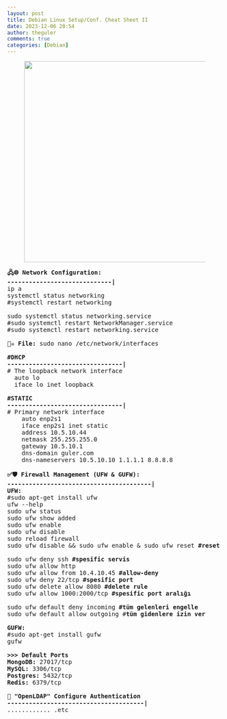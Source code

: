 ```yaml
---
layout: post
title: Debian Linux Setup/Conf. Cheat Sheet II
date: 2023-12-06 20:54
author: theguler
comments: true
categories: [Debian]
---
```

<!-- wp:image {"lightbox":{"enabled":true},"id":10044,"width":"470px","height":"auto","sizeSlug":"large","linkDestination":"none"} -->
<figure class="wp-block-image size-large is-resized"><img src="https://theguler.wordpress.com/wp-content/uploads/2023/12/debian_cheat_2.png?w=887" alt="" class="wp-image-10044" style="width:470px;height:auto" /></figure>
<!-- /wp:image -->

<!-- wp:preformatted -->
<pre class="wp-block-preformatted"><strong>🖧🌐 Network Configuration:</strong><br><strong>-----------------------------|</strong><br>ip a<br>systemctl status networking<br>#systemctl restart networking<br><br>sudo systemctl status networking.service<br>#sudo systemctl restart NetworkManager.service<br>#sudo systemctl restart networking.service<br><br><strong>🏴‍☠️ File:</strong> sudo nano /etc/network/interfaces<br><br><strong>#DHCP<br>--------------------------------|</strong><br># The loopback network interface<br>  auto lo<br>  iface lo inet loopback<br><br><strong>#STATIC<br>--------------------------------|</strong><br># Primary network interface<br>    auto enp2s1<br>    iface enp2s1 inet static<br>    address 10.5.10.44<br>    netmask 255.255.255.0<br>    gateway 10.5.10.1<br>    dns-domain guler.com<br>    dns-nameservers 10.5.10.10 1.1.1.1 8.8.8.8<br><br><strong>✅🛡️ Firewall Management (UFW &amp; GUFW):<br>----------------------------------------|</strong><br><strong>UFW:</strong><br>#sudo apt-get install ufw<br>ufw --help<br>sudo ufw status<br>sudo ufw show added<br>sudo ufw enable<br>sudo ufw disable<br>sudo reload firewall<br>sudo ufw disable &amp;&amp; sudo ufw enable &amp; sudo ufw reset <strong>#reset</strong><br><br>sudo ufw deny ssh <strong>#spesific servis</strong><br>sudo ufw allow http<br>sudo ufw allow from 10.4.10.45 <strong>#allow-deny</strong><br>sudo ufw deny 22/tcp <strong>#spesific port</strong><br>sudo ufw delete allow 8080 <strong>#delete rule</strong><br>sudo ufw allow 1000:2000/tcp <strong>#spesific port aralığı</strong><br><br>sudo ufw default deny incoming <strong>#tüm gelenleri engelle</strong><br>sudo ufw default allow outgoing #<strong>tüm gidenlere izin ver</strong><br><br><strong>GUFW:</strong><br>#sudo apt-get install gufw<br>gufw<br><br><strong>&gt;&gt;&gt; Default Ports</strong><br><strong>MongoDB:</strong> 27017/tcp<br><strong>MySQL:</strong> 3306/tcp<br><strong>Postgres:</strong> 5432/tcp<br><strong>Redis:</strong> 6379/tcp<br><br>🐛 <strong>"OpenLDAP"</strong> <strong>Configure Authentication<br>--------------------------------------|</strong><br>............ .etc</pre>
<!-- /wp:preformatted -->
